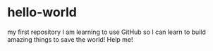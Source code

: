 # hello-world
my first repository
I am learning to use GitHub so I can learn to build amazing things to save the world! Help me!

